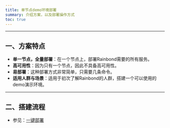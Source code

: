 ```yaml
---
title: 单节点demo环境部署
summary: 介绍方案，以及部署操作方式
toc: true
---
```


****

## 一、方案特点

- **单一节点，全量部署**：在一个节点上，部署Rainbond需要的所有服务。
- **高可用性**：因为只有一个节点，因此不具备高可用性。
- **易部署**：这种部署方式非常简单，只需要几条命令。
- **适用人群与场景**：适用于初次了解Rainbond的人群，搭建一个可以使用的demo演示环境。

****

## 二、搭建流程

- 参见：[一键部署](/docs/stable/getting-started/before-installation.html)

